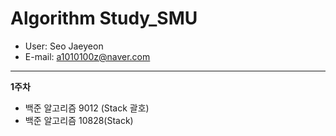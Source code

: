 # **Algorithm Study_SMU**

* User: Seo Jaeyeon
* E-mail: a1010100z@naver.com

---

**1주차**

- 백준 알고리즘 9012 (Stack 괄호)
- 백준 알고리즘 10828(Stack)

